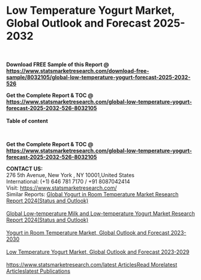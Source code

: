 <h1>Low Temperature Yogurt Market, Global Outlook and Forecast 2025-2032</h1><br/><p><strong>Download FREE Sample of this Report @ <a href="https://www.statsmarketresearch.com/download-free-sample/8032105/global-low-temperature-yogurt-forecast-2025-2032-526">https://www.statsmarketresearch.com/download-free-sample/8032105/global-low-temperature-yogurt-forecast-2025-2032-526</a></strong></p><div><b>Get the Complete Report & TOC @ <a href="https://www.statsmarketresearch.com/global-low-temperature-yogurt-forecast-2025-2032-526-8032105">https://www.statsmarketresearch.com/global-low-temperature-yogurt-forecast-2025-2032-526-8032105</a></b></div><br><b>Table of content</b><p><br><div><b>Get the Complete Report & TOC @ <a href="https://www.statsmarketresearch.com/global-low-temperature-yogurt-forecast-2025-2032-526-8032105">https://www.statsmarketresearch.com/global-low-temperature-yogurt-forecast-2025-2032-526-8032105</a></b></div></p> <b>CONTACT US:</b><br>276 5th Avenue, New York , NY 10001,United States<br>International: (+1) 646 781 7170 / +91 8087042414<br>Visit: <a href="https://www.statsmarketresearch.com/">https://www.statsmarketresearch.com/</a><br>Similar Reports: <a href="https://www.statsmarketresearch.com/global-low-temperature-yogurt-forecast-2025-2032-526-8032105">Global Yogurt in Room Temperature Market Research Report 2024(Status and Outlook)</a><br/><br/><a href="https://www.statsmarketresearch.com/global-low-temperature-yogurt-forecast-2025-2032-526-8032105">Global Low-temperature Milk and Low-temperature Yogurt Market Research Report 2024(Status and Outlook)</a><br/><br/><a href="https://www.statsmarketresearch.com/global-low-temperature-yogurt-forecast-2025-2032-526-8032105">Yogurt in Room Temperature Market, Global Outlook and Forecast 2023-2030</a><br/><br/><a href="https://www.statsmarketresearch.com/global-low-temperature-yogurt-forecast-2025-2032-526-8032105">Low Temperature Yogurt Market, Global Outlook and Forecast 2023-2029</a><br/><br/><a href="https://gyeongbokgung.com">https://www.statsmarketresearch.com/</a><a href="https://hallyeomaritime.com">latest Articles</a><a href="https://jingwansa.com">Read More</a><a href=https://nguoiviet.jp/">latest Articles</a><a href="https://www.intelmarketresearch.com/">latest Publications</a>